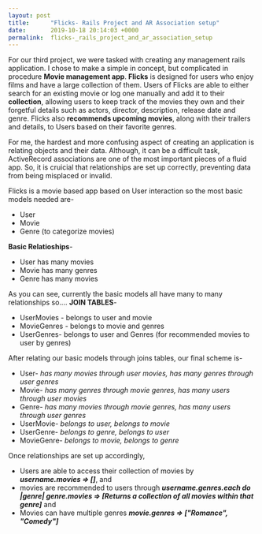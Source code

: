 ```yaml
---
layout: post
title:      "Flicks- Rails Project and AR Association setup"
date:       2019-10-18 20:14:03 +0000
permalink:  flicks-_rails_project_and_ar_association_setup
---
```



For our third project, we were tasked with creating any management rails application. I chose to make a simple in concept, but complicated in procedure **Movie management app**. **Flicks** is designed for users who enjoy films and have a large collection of them. Users of Flicks are able to either search for an existing movie or log one manually and add it to their **collection**, allowing users to keep track of the movies they own and their forgetful details such as actors, director, description, release date and genre. Flicks also **recommends upcoming movies**, along with their trailers and details, to Users based on their favorite genres. 

For me, the hardest and more confusing aspect of creating an application is relating objects and their data. Although, it can be a difficult task, ActiveRecord associations are one of the most important pieces of a fluid app. So, it is cruicial that relationships are set up correctly, preventing data from being misplaced or invalid. 

Flicks is a movie based app based on User interaction so the most basic models needed are- 
* User 
* Movie 
* Genre (to categorize movies) 

**Basic Relatioships**- 
* User has many movies 
* Movie has many genres 
* Genre has many movies 

As you can see, currently the basic models all have many to many relationships so.... 
**JOIN TABLES**- 
* UserMovies - belongs to user and movie
* MovieGenres - belongs to movie and genres 
* UserGenres- belongs to user and Genres (for recommended movies to user by genres) 

After relating our basic models through joins tables, our final scheme is- 
* User- *has many movies through user movies, has many genres through user genres*
* Movie- *has many genres through movie genres, has many users through user movies*
* Genre- *has many movies through movie genres, has many users through user genres*
* UserMovie- *belongs to user, belongs to movie*
* UserGenre- *belongs to genre, belongs to user*
* MovieGenre- *belongs to movie, belongs to genre*

Once relationships are set up accordingly,
* Users are able to access their collection of movies by ***username.movies => []***, and 
* movies are recommended to users through ***username.genres.each do |genre|               genre.movies => [Returns a collection of all movies within that genre]*** and
*  Movies can have multiple genres ***movie.genres => ["Romance", "Comedy"]*** 



